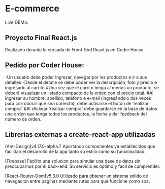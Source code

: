 # E-commerce

Live DEMo:

## Proyecto Final React.js
Realizado durante la cursada de Front-End React.js en Coder House.


## Pedido por Coder House:
-Un usuario debe poder ingresar, navegar por los productos e ir a sus detalles
-Desde el detalle se debe poder ver la descripción, foto y precio e ingresarlo al carrito
#Una vez que el carrito tenga al menos un producto, se deberá visualizar un listado compacto de la orden con el precio total.
#Al ingresar su nombre, apellido, teléfono e e-mail (ingresándolo dos veces para corroborar que sea correcto), debe activarse el botón de ‘realizar compra’.
#Al clickear ‘realizar compra’ debe guardarse en la base de datos una orden que tenga todos los productos, la fecha y dar feedback del número de orden.



## Librerias externas a create-react-app utilizadas 

[Ant-Design]v4.17.0-alpha.7 Aportando componentes ya establecidos que facilitan el desarrollo de la app tanto su estilo como su funcionalidad.

[Firebase] Facilito una solucion para simular una base de datos sin preocuparnos por el back-end. Su servicio es optimo y facil de comprender.

[React-Router-Dom]v5.3.0 Utilizado para obtener un sistema solido de navegacion entre paginas mediante rutas para que funcione como spa.

